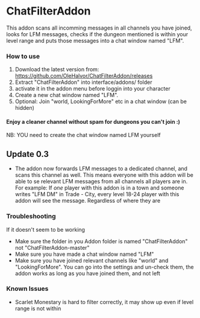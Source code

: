 # ChatFilterAddon
This addon scans all incomming messages in all channels you have joined, looks for LFM messages, checks if the dungeon mentioned is within your level range and puts those messages into a chat window named "LFM". 

### How to use

1. Download the latest version from: https://github.com/OleHalvor/ChatFilterAddon/releases
2. Extract "ChatFilterAddon" into interface/addons/ folder
3. activate it in the addon menu before loggin into your character
4. Create a new chat window named "LFM".
5. Optional: Join "world, LookingForMore" etc in a chat window (can be hidden)
#### Enjoy a cleaner channel without spam for dungeons you can't join :)

NB: YOU need to create the chat window named LFM yourself

## Update 0.3
- The addon now forwards LFM messages to a dedicated channel, and scans this channel as well. This means everyone with this addon will be able to se relevant LFM messages from all channels all players are in. For example: If _one_ player with this addon is in a town and someone writes "LFM DM" in Trade - City, every level 18-24 player with this addon will see the message. Regardless of where they are

### Troubleshooting

If it doesn't seem to be working
- Make sure the folder in you Addon folder is named "ChatFilterAddon" not "ChatFilterAddon-master"
- Make sure you have made a chat window named "LFM"
- Make sure you have joined relevant channels like "world" and "LookingForMore". You can go into the settings and un-check them, the addon works as long as you have joined them, and not left

### Known Issues

- Scarlet Monestary is hard to filter correctly, it may show up even if level range is not within
